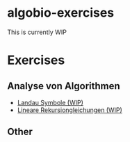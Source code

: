 # algobio-exercises

This is currently WIP



# Exercises

## Analyse von Algorithmen

- [Landau Symbole (WIP)](https://elizabeth-flx.github.io/algobio-exercises/pages/analysis_algo/landau/page)
- [Lineare Rekursiongleichungen (WIP)](https://elizabeth-flx.github.io/algobio-exercises/pages/analysis_algo/linear_rek/page)


## Other

<!-- - [Master Theorem](https://elizabeth-flx.github.io/algobio-exercises/master-theorem)
- [Lineare Rekursiongleichungen](https://elizabeth-flx.github.io/algobio-exercises/linear-recurrence)


- [Aho-Corasick](https://elizabeth-flx.github.io/algobio-exercises/aho-corasick/aho-corasick)
- [Ukkonen's Algorithm](https://elizabeth-flx.github.io/algobio-exercises/ukkonen)

- [Boyer Moore][] -->


